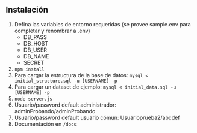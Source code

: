 ## Instalación

1. Defina las variables de entorno requeridas (se provee sample.env para completar y renombrar a .env)
    * DB_PASS
    * DB_HOST
    * DB_USER
    * DB_NAME
    * SECRET
1. `npm install`
1. Para cargar la estructura de la base de datos: `mysql < initial_structure.sql -u [USERNAME] -p` 
1. Para cargar un dataset de ejemplo: `mysql < initial_data.sql -u [USERNAME] -p`
1. `node server.js`
1. Usuario/password default administrador: adminProbando/adminProbando
1. Usuario/password default usuario cómun: Usuarioprueba2/abcdef
1. Documentación en `/docs`